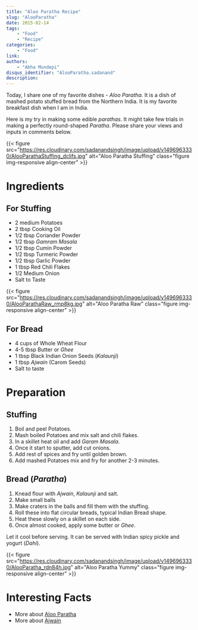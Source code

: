 ```yaml
---
title: "Aloo Paratha Recipe"
slug: "AlooParatha"
date: 2015-02-14
tags:
    - "Food"
    - "Recipe"
categories:
    - "Food"
link:
authors:
    - "Abha Mundepi"
disqus_identifier: "AlooParatha.sadanand"
description:
---
```


Today, I share one of my favorite dishes - *Aloo Paratha*. It is a dish
of mashed potato stuffed bread from the Northern India. It is my
favorite breakfast dish when I am in India.

Here is my try in making some edible *parathas*. It might take few
trials in making a perfectly round-shaped *Paratha*. Please share your
views and inputs in comments below.

<!--more-->

<!--TOC-->

{{< figure src="https://res.cloudinary.com/sadanandsingh/image/upload/v1496963330/AlooParathaStuffing_dclifs.jpg" alt="Aloo Paratha Stuffing" class="figure img-responsive align-center" >}}

Ingredients
===========

For Stuffing
------------

-   2 medium Potatoes
-   2 tbsp Cooking Oil
-   1/2 tbsp Coriander Powder
-   1/2 tbsp *Gamram Masala*
-   1/2 tbsp Cumin Powder
-   1/2 tbsp Turmeric Powder
-   1/2 tbsp Garlic Powder
-   1 tbsp Red Chili Flakes
-   1/2 Medium Onion
-   Salt to Taste

{{< figure src="https://res.cloudinary.com/sadanandsingh/image/upload/v1496963330/AlooParathaRaw_rmp8kg.jpg" alt="Aloo Paratha Raw" class="figure img-responsive align-center" >}}

For Bread
---------

-   4 cups of Whole Wheat Flour
-   4-5 tbsp Butter or *Ghee*
-   1 tbsp Black Indian Onion Seeds (*Kalaunji*)
-   1 tbsp *Ajwain* (Carom Seeds)
-   Salt to taste

Preparation
===========

Stuffing
--------

1.  Boil and peel Potatoes.
2.  Mash boiled Potatoes and mix salt and chili flakes.
3.  In a skillet heat oil and add *Garam Masala*.
4.  Once it start to sputter, add cut onions.
5.  Add rest of spices and fry until golden brown.
6.  Add mashed Potatoes mix and fry for another 2-3 minutes.

Bread (*Paratha*)
-----------------

1.  Knead flour with *Ajwain*, *Kalaunji* and salt.
2.  Make small balls
3.  Make craters in the balls and fill them with the stuffing.
4.  Roll these into flat circular breads, typical Indian Bread shape.
5.  Heat these slowly on a skillet on each side.
6.  Once almost cooked, apply some butter or *Ghee*.

Let it cool before serving. It can be served with Indian spicy pickle
and yogurt (*Dahi*).

{{< figure src="https://res.cloudinary.com/sadanandsingh/image/upload/v1496963330/AlooParatha_rdn84h.jpg" alt="Aloo Paratha Yummy" class="figure img-responsive align-center" >}}

Interesting Facts
=================

-   More about [Aloo Paratha](https://en.wikipedia.org/wiki/Aloo_paratha)
-   More about [Ajwain](https://en.wikipedia.org/wiki/Ajwain)
